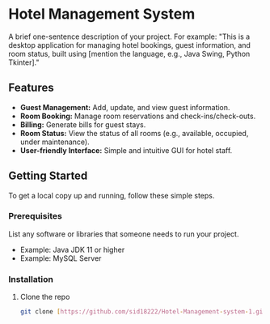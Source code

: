 # Hotel Management System

A brief one-sentence description of your project. For example: "This is a desktop application for managing hotel bookings, guest information, and room status, built using [mention the language, e.g., Java Swing, Python Tkinter]."

## Features

- **Guest Management:** Add, update, and view guest information.
- **Room Booking:** Manage room reservations and check-ins/check-outs.
- **Billing:** Generate bills for guest stays.
- **Room Status:** View the status of all rooms (e.g., available, occupied, under maintenance).
- **User-friendly Interface:** Simple and intuitive GUI for hotel staff.

## Getting Started

To get a local copy up and running, follow these simple steps.

### Prerequisites

List any software or libraries that someone needs to run your project.
* Example: Java JDK 11 or higher
* Example: MySQL Server

### Installation

1. Clone the repo
   ```sh
   git clone [https://github.com/sid18222/Hotel-Management-system-1.git](https://github.com/sid18222/Hotel-Management-system-1.git)
